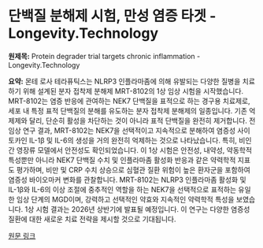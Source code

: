 # 단백질 분해제 시험, 만성 염증 타겟 - Longevity.Technology

**원제목:** Protein degrader trial targets chronic inflammation - Longevity.Technology

**요약:** 몬테 로사 테라퓨틱스는 NLRP3 인플라마좀에 의해 유발되는 다양한 질병을 치료하기 위해 설계된 분자 접착제 분해제 MRT-8102의 1상 임상 시험을 시작했습니다.  MRT-8102는 염증 반응에 관여하는 NEK7 단백질을 표적으로 하는 경구용 치료제로, 세포 내 특정 표적 단백질의 분해를 유도하는 분자 접착제 분해제의 일종입니다.  기존 억제제와 달리, 단순히 활성을 차단하는 것이 아니라 표적 단백질을 완전히 제거합니다.  전임상 연구 결과, MRT-8102는 NEK7을 선택적이고 지속적으로 분해하여 염증성 사이토카인 IL-1β 및 IL-6의 생성을 거의 완전히 억제하는 것으로 나타났습니다.  특히, 비인간 영장류 모델에서 안전성도 확인되었습니다.  이 1상 시험은 안전성, 내약성, 약동학적 특성뿐만 아니라 NEK7 단백질 수치 및 인플라마좀 활성화 반응과 같은 약력학적 지표도 평가하며,  비만 및 CRP 수치 상승으로 심혈관 질환 위험이 높은 환자군을 포함하여 염증성 바이오마커 변화를 관찰합니다.  MRT-8102는 NLRP3 인플라마좀 활성화 및 IL-1β와 IL-6의 이상 조절에 중추적인 역할을 하는 NEK7을 선택적으로 표적하는 유일한 임상 단계의 MGD이며, 강력하고 선택적인 약효와 지속적인 약력학적 특성을 보였습니다.  1상 시험 결과는 2026년 상반기에 발표될 예정입니다.  이 연구는 다양한 염증성 질환에 대한 새로운 치료 전략을 제시할 것으로 기대됩니다.

[원문 링크](https://longevity.technology/news/protein-degrader-trial-targets-chronic-inflammation/)
